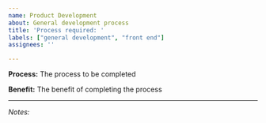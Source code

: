 ```yaml
---
name: Product Development
about: General development process
title: 'Process required: '
labels: ["general development", "front end"]
assignees: ''

---
```


**Process:**
The process to be completed

**Benefit:**
The benefit of completing the process

---
*Notes:*
